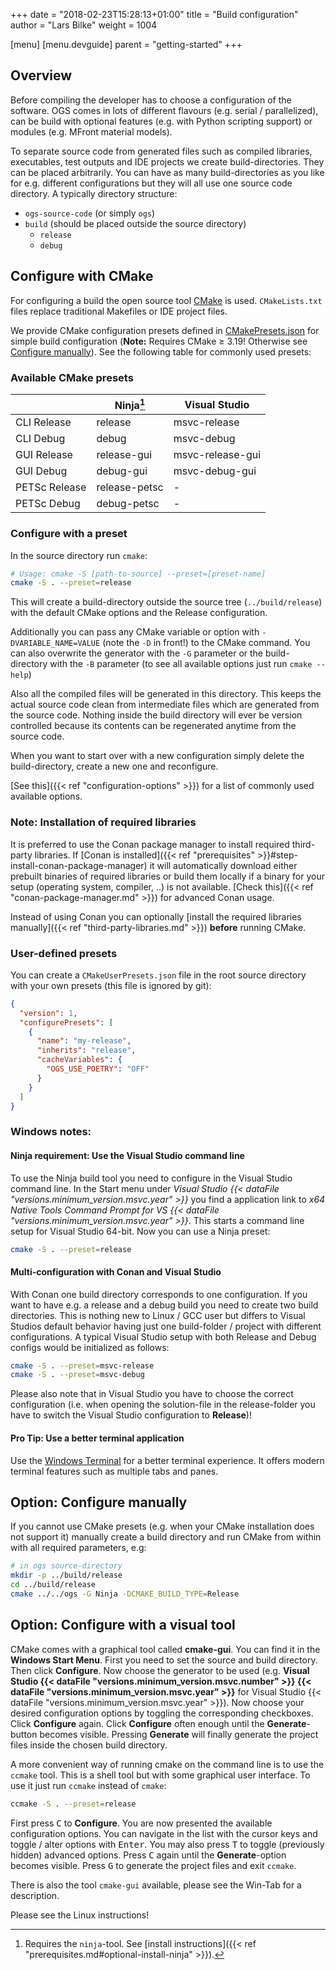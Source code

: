+++
date = "2018-02-23T15:28:13+01:00"
title = "Build configuration"
author = "Lars Bilke"
weight = 1004

[menu]
  [menu.devguide]
    parent = "getting-started"
+++

## Overview

Before compiling the developer has to choose a configuration of the software. OGS comes in lots of different flavours (e.g. serial / parallelized), can be build with optional features (e.g. with Python scripting support) or modules (e.g. MFront material models).

To separate source code from generated files such as compiled libraries, executables, test outputs and IDE projects we create build-directories. They can be placed arbitrarily. You can have as many build-directories as you like for e.g. different configurations but they will all use one source code directory. A typically directory structure:

- `ogs-source-code` (or simply `ogs`)
- `build` (should be placed outside the source directory)
  - `release`
  - `debug`

## Configure with CMake

For configuring a build the open source tool [CMake](http://www.cmake.org) is used. `CMakeLists.txt` files replace traditional Makefiles or IDE project files.

We provide CMake configuration presets defined in [CMakePresets.json](https://gitlab.opengeosys.org/ogs/ogs/-/blob/master/CMakePresets.json) for simple build configuration (**Note:** Requires CMake $\geq$ 3.19! Otherwise see [Configure manually](#option-configure-manually)). See the following table for commonly used presets:

### Available CMake presets

|               | Ninja[^1]     | Visual Studio    |
| ------------- | ------------- | ---------------- |
| CLI Release   | release       | msvc-release     |
| CLI Debug     | debug         | msvc-debug       |
| GUI Release   | release-gui   | msvc-release-gui |
| GUI Debug     | debug-gui     | msvc-debug-gui   |
| PETSc Release | release-petsc | -                |
| PETSc Debug   | debug-petsc   | -                |

[^1]: Requires the `ninja`-tool. See [install instructions]({{< ref "prerequisites.md#optional-install-ninja" >}}).

### Configure with a preset

In the source directory run `cmake`:

```bash
# Usage: cmake -S [path-to-source] --preset=[preset-name]
cmake -S . --preset=release
```

This will create a build-directory outside the source tree (`../build/release`) with the default CMake options and the Release configuration.

Additionally you can pass any CMake variable or option with `-DVARIABLE_NAME=VALUE` (note the `-D` in front!) to the CMake command. You can also overwrite the generator with the `-G` parameter or the build-directory with the `-B` parameter (to see all available options just run `cmake --help`)

Also all the compiled files will be generated in this directory. This keeps the actual source code clean from intermediate files which are generated from the source code. Nothing inside the build directory will ever be version controlled because its contents can be regenerated anytime from the source code.

When you want to start over with a new configuration simply delete the build-directory, create a new one and reconfigure.

[See this]({{< ref "configuration-options" >}}) for a list of commonly used available options.

### Note: Installation of required libraries

It is preferred to use the Conan package manager to install required third-party libraries. If [Conan is installed]({{< ref "prerequisites" >}}#step-install-conan-package-manager) it will automatically download either prebuilt binaries of required libraries or build them locally if a binary for your setup (operating system, compiler, ..) is not available. [Check this]({{< ref "conan-package-manager.md" >}}) for advanced Conan usage.

Instead of using Conan you can optionally [install the required libraries manually]({{< ref "third-party-libraries.md" >}}) **before** running CMake.

<div class='note'>

### User-defined presets

You can create a `CMakeUserPresets.json` file in the root source directory with your own presets (this file is ignored by git):

```json
{
  "version": 1,
  "configurePresets": [
    {
      "name": "my-release",
      "inherits": "release",
      "cacheVariables": {
        "OGS_USE_POETRY": "OFF"
      }
    }
  ]
}

```

</div>

<div class='win'>

<div class='note'>

### Windows notes:

#### <i class="far fa-check"></i> Ninja requirement: Use the Visual Studio command line

To use the Ninja build tool you need to configure in the Visual Studio command line. In the Start menu under *Visual Studio {{< dataFile "versions.minimum_version.msvc.year" >}}* you find a application link to *x64 Native Tools Command Prompt for VS {{< dataFile "versions.minimum_version.msvc.year" >}}*. This starts a command line setup for Visual Studio 64-bit. Now you can use a Ninja preset:

```bash
cmake -S . --preset=release
```

#### <i class="far fa-exclamation-triangle"></i> Multi-configuration with Conan and Visual Studio

With Conan one build directory corresponds to one configuration. If you want to have e.g. a release and a debug build you need to create two build directories. This is nothing new to Linux / GCC user but differs to Visual Studios default behavior having just one build-folder / project with different configurations. A typical Visual Studio setup with both Release and Debug configs would be initialized as follows:

```bash
cmake -S . --preset=msvc-release
cmake -S . --preset=msvc-debug
```

Please also note that in Visual Studio you have to choose the correct configuration (i.e. when opening the solution-file in the release-folder you have to switch the Visual Studio configuration to **Release**)!

#### <i class="far fa-check"></i> Pro Tip: Use a better terminal application

Use the [Windows Terminal](https://www.microsoft.com/en-us/p/windows-terminal/9n0dx20hk701) for a better terminal experience. It offers modern terminal features such as multiple tabs and panes.

</div>

</div>

## Option: Configure manually

If you cannot use CMake presets (e.g. when your CMake installation does not support it) manually create a build directory and run CMake from within with all required parameters, e.g:

```bash
# in ogs source-directory
mkdir -p ../build/release
cd ../build/release
cmake ../../ogs -G Ninja -DCMAKE_BUILD_TYPE=Release
```

## Option: Configure with a visual tool

<div class='win'>

CMake comes with a graphical tool called **cmake-gui**. You can find it in the **Windows Start Menu**. First you need to set the source and build directory. Then click **Configure**. Now choose the generator to be used (e.g. **Visual Studio {{< dataFile "versions.minimum_version.msvc.number" >}} {{< dataFile "versions.minimum_version.msvc.year" >}}** for Visual Studio {{< dataFile "versions.minimum_version.msvc.year" >}}). Now choose your desired configuration options by toggling the corresponding checkboxes. Click **Configure** again. Click **Configure** often enough until the **Generate**-button becomes visible. Pressing **Generate** will finally generate the project files inside the chosen build directory.

</div>

<div class='linux'>

A more convenient way of running cmake on the command line is to use the `ccmake` tool. This is a shell tool but with some graphical user interface. To use it just run `ccmake` instead of `cmake`:

```bash
ccmake -S . --preset=release
```

First press <kbd>C</kbd> to **Configure**. You are now presented the available configuration options. You can navigate in the list with the cursor keys and toggle / alter options with <kbd>Enter</kbd>. You may also press <kbd>T</kbd> to toggle (previously hidden) advanced options. Press <kbd>C</kbd> again until the **Generate**-option becomes visible. Press <kbd>G</kbd> to generate the project files and exit `ccmake`.

There is also the tool `cmake-gui` available, please see the Win-Tab for a description.

</div>

<div class='mac'>

Please see the Linux instructions!

</div>
